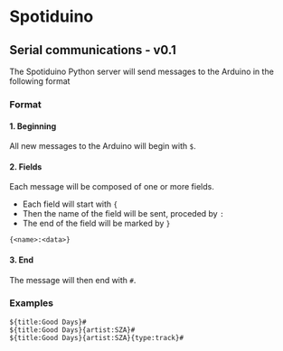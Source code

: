 # Spotiduino
## Serial communications - v0.1
The Spotiduino Python server will send messages to the Arduino in the following format

### Format
#### **1. Beginning**
All new messages to the Arduino will begin with `$`.

#### **2. Fields**
Each message will be composed of one or more fields.
* Each field will start with `{`
* Then the name of the field will be sent, proceded by `:`
* The end of the field will be marked by `}`
```
{<name>:<data>}
```

#### **3. End**
The message will then end with `#`.

### Examples

```
${title:Good Days}#
${title:Good Days}{artist:SZA}#
${title:Good Days}{artist:SZA}{type:track}#
```